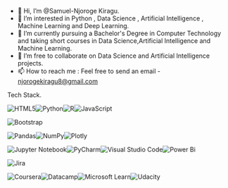 - 👋 Hi, I’m @Samuel-Njoroge Kiragu.
- 👀 I’m interested in Python , Data Science , Artificial Intelligence , Machine Learning and Deep Learning.
- 🌱 I’m currently pursuing a Bachelor's Degree in Computer Technology and taking short courses in Data Science,Artificial Intelligence and Machine Learning. 
- 💞️ I’m free  to collaborate on Data Science and Artificial Intelligence projects.
- 📫 How to reach me :  Feel free to send an email -  njorogekiragu8@gmail.com

Tech Stack.

![HTML5](https://img.shields.io/badge/html5-%23E34F26.svg?style=for-the-badge&logo=html5&logoColor=white)![Python](https://img.shields.io/badge/python-3670A0?style=for-the-badge&logo=python&logoColor=ffdd54)![R](https://img.shields.io/badge/r-%23276DC3.svg?style=for-the-badge&logo=r&logoColor=white)![JavaScript](https://img.shields.io/badge/javascript-%23323330.svg?style=for-the-badge&logo=javascript&logoColor=%23F7DF1E)

![Bootstrap](https://img.shields.io/badge/bootstrap-%23563D7C.svg?style=for-the-badge&logo=bootstrap&logoColor=white)


![Pandas](https://img.shields.io/badge/pandas-%23150458.svg?style=for-the-badge&logo=pandas&logoColor=white)![NumPy](https://img.shields.io/badge/numpy-%23013243.svg?style=for-the-badge&logo=numpy&logoColor=white)![Plotly](https://img.shields.io/badge/Plotly-%233F4F75.svg?style=for-the-badge&logo=plotly&logoColor=white)


![Jupyter Notebook](https://img.shields.io/badge/jupyter-%23FA0F00.svg?style=for-the-badge&logo=jupyter&logoColor=white)![PyCharm](https://img.shields.io/badge/pycharm-143?style=for-the-badge&logo=pycharm&logoColor=black&color=black&labelColor=green)![Visual Studio Code](https://img.shields.io/badge/Visual%20Studio%20Code-0078d7.svg?style=for-the-badge&logo=visual-studio-code&logoColor=white)![Power Bi](https://img.shields.io/badge/power_bi-F2C811?style=for-the-badge&logo=powerbi&logoColor=black)


![Jira](https://img.shields.io/badge/jira-%230A0FFF.svg?style=for-the-badge&logo=jira&logoColor=white)

![Coursera](https://img.shields.io/badge/Coursera-%230056D2.svg?style=for-the-badge&logo=Coursera&logoColor=white)![Datacamp](https://img.shields.io/badge/Datacamp-05192D?style=for-the-badge&logo=datacamp&logoColor=03E860)![Microsoft Learn](https://img.shields.io/badge/Microsoft_Learn-258ffa?style=for-the-badge&logo=microsoft&logoColor=white)![Udacity](https://img.shields.io/badge/Udacity-grey?style=for-the-badge&logo=udacity&logoColor=15B8E6)
